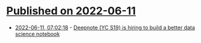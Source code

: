 # [Published on 2022-06-11](index.md)

* [2022-06-11, 07:02:18](https://news.ycombinator.com/item?id=31702576) - [Deepnote (YC S19) is hiring to build a better data science notebook](https://deepnote.com/join-us)
